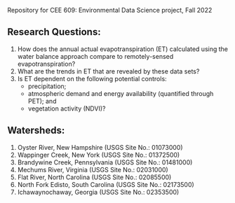 Repository for CEE 609: Environmental Data Science project, Fall 2022


## Research Questions:

1. How does the annual actual evapotranspiration (ET) calculated using the water balance approach compare to remotely-sensed evapotranspiration?
2. What are the trends in ET that are revealed by these data sets?
3. Is ET dependent on the following potential controls: 
    - precipitation;
    - atmospheric demand and energy availability (quantified through PET); and
    - vegetation activity (NDVI)?


## Watersheds:

1. Oyster River, New Hampshire (USGS Site No.: 01073000)
2. Wappinger Creek, New York (USGS Site No.: 01372500)
3. Brandywine Creek, Pennsylvania (USGS Site No.: 01481000)
4. Mechums River, Virginia (USGS Site No.: 02031000)
5. Flat River, North Carolina (USGS Site No.: 02085500)
6. North Fork Edisto, South Carolina (USGS Site No.: 02173500)
7. Ichawaynochaway, Georgia (USGS Site No.: 02353500)
